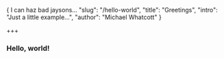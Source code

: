 {
    I can haz bad jaysons...
    "slug":        "/hello-world",
    "title":       "Greetings",
    "intro":       "Just a little example...",
    "author":      "Michael Whatcott"
}

+++

### Hello, world!